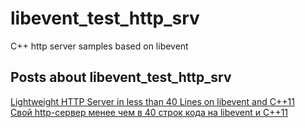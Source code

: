 # libevent_test_http_srv
C++ http server samples based on libevent

## Posts about libevent_test_http_srv
[Lightweight HTTP Server in less than 40 Lines on libevent and C++11](https://kukuruku.co/post/lightweight-http-server-in-less-than-40-lines-on-libevent-and-c-11/)  
[Свой http-сервер менее чем в 40 строк кода на libevent и C++11](https://habrahabr.ru/post/217437/)  
